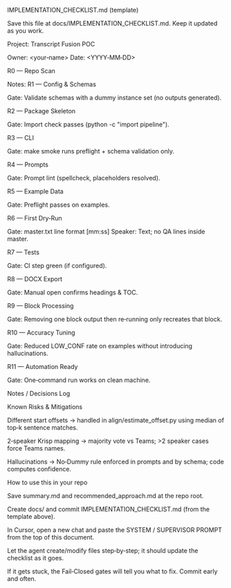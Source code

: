 IMPLEMENTATION_CHECKLIST.md (template)

Save this file at docs/IMPLEMENTATION_CHECKLIST.md. Keep it updated as you work.

Project: Transcript Fusion POC

Owner: <your‑name>
Date: <YYYY‑MM‑DD>

R0 — Repo Scan




Notes:
R1 — Config & Schemas




Gate: Validate schemas with a dummy instance set (no outputs generated).

R2 — Package Skeleton




Gate: Import check passes (python -c "import pipeline").

R3 — CLI




Gate: make smoke runs preflight + schema validation only.

R4 — Prompts




Gate: Prompt lint (spellcheck, placeholders resolved).

R5 — Example Data




Gate: Preflight passes on examples.

R6 — First Dry‑Run




Gate: master.txt line format [mm:ss] Speaker: Text; no QA lines inside master.

R7 — Tests




Gate: CI step green (if configured).

R8 — DOCX Export




Gate: Manual open confirms headings & TOC.

R9 — Block Processing




Gate: Removing one block output then re‑running only recreates that block.

R10 — Accuracy Tuning




Gate: Reduced LOW_CONF rate on examples without introducing hallucinations.

R11 — Automation Ready




Gate: One‑command run works on clean machine.

Notes / Decisions Log




Known Risks & Mitigations

Different start offsets → handled in align/estimate_offset.py using median of top‑k sentence matches.

2‑speaker Krisp mapping → majority vote vs Teams; >2 speaker cases force Teams names.

Hallucinations → No‑Dummy rule enforced in prompts and by schema; code computes confidence.

How to use this in your repo

Save summary.md and recommended_approach.md at the repo root.

Create docs/ and commit IMPLEMENTATION_CHECKLIST.md (from the template above).

In Cursor, open a new chat and paste the SYSTEM / SUPERVISOR PROMPT from the top of this document.

Let the agent create/modify files step‑by‑step; it should update the checklist as it goes.

If it gets stuck, the Fail‑Closed gates will tell you what to fix. Commit early and often.
